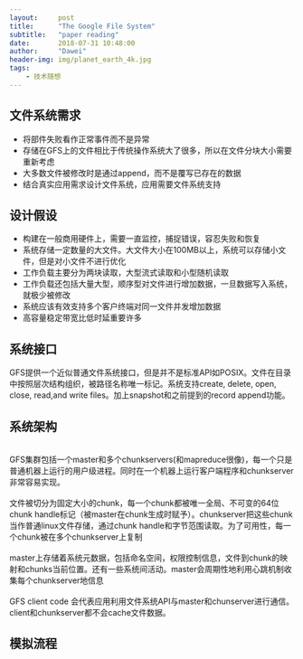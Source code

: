 ```yaml
---
layout:     post
title:      "The Google File System"
subtitle:   "paper reading"
date:       2018-07-31 10:48:00
author:     "Dawei"
header-img: img/planet_earth_4k.jpg
tags:
    - 技术随想
---
```


## 文件系统需求
- 将部件失败看作正常事件而不是异常
- 存储在GFS上的文件相比于传统操作系统大了很多，所以在文件分块大小需要重新考虑
- 大多数文件被修改时是通过append，而不是覆写已存在的数据
- 结合真实应用需求设计文件系统，应用需要文件系统支持

## 设计假设
- 构建在一般商用硬件上，需要一直监控，捕捉错误，容忍失败和恢复
- 系统存储一定数量的大文件。大文件大小在100MB以上，系统可以存储小文件，但是对小文件不进行优化
- 工作负载主要分为两块读取，大型流式读取和小型随机读取
- 工作负载还包括大量大型，顺序型对文件进行增加数据，一旦数据写入系统，就极少被修改
- 系统应该有效支持多个客户终端对同一文件并发增加数据
- 高容量稳定带宽比低时延重要许多

## 系统接口
GFS提供一个近似普通文件系统接口，但是并不是标准API如POSIX。文件在目录中按照层次结构组织，被路径名称唯一标记。系统支持create, delete, open, close, read,and write files。加上snapshot和之前提到的record append功能。

## 系统架构
<br>GFS集群包括一个master和多个chunkservers(和mapreduce很像)，每一个只是普通机器上运行的用户级进程。同时在一个机器上运行客户端程序和chunkserver非常容易实现。<br/>
<br>文件被切分为固定大小的chunk，每一个chunk都被唯一全局、不可变的64位chunk handle标记（被master在chunk生成时赋予）。chunkserver把这些chunk当作普通linux文件存储，通过chunk handle和字节范围读取。为了可用性，每一个chunk被在多个chunkserver上复制<br/>
<br>master上存储着系统元数据，包括命名空间，权限控制信息，文件到chunk的映射和chunks当前位置。还有一些系统间活动。master会周期性地利用心跳机制收集每个chunkserver地信息<br/>
<br>GFS client code 会代表应用利用文件系统API与master和chunserver进行通信。client和chunkserver都不会cache文件数据。<br/>

## 模拟流程
